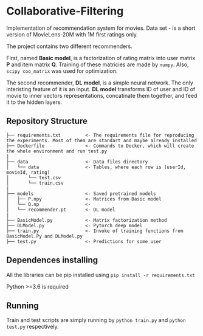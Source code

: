 # Collaborative-Filtering
Implementation of recommendation system for movies. Data set - is a short version of MovieLens-20M with 1M first ratings only.

The project contains two different recommenders. 

First, named **Basic model**, is a factorization of rating matrix into user matrix **P** and item matrix **Q**. 
Training of these matricies are made by `numpy`. Also, `scipy coo_matrix` was used for optimization.

The second recommender, **DL model**,  is a simple neural network. The only interisting feature of it is an input. **DL model** transforms ID of user and ID of movie to 
inner vectors representations, concatinate them together, and feed it to the hidden layers.

## Repository Structure

```
├── requirements.txt         <- The requirements file for reproducing the experiments. Most of them are standart and maybe already installed
├── Dockerfile               <- Commands to Docker, which will create the whole environment and run test.py 
|
├── data                     <- Data files directory
│   └── data                 <- Tables, where each row is (userId, movieId, rating)
│       └── test.csv         
│       └── train.csv     
|
├── models                   <- Saved pretrained models
│   ├── P.npy                <- Matrices from Basic model
│   └── Q.np                 <- 
│   └── recommender.pt       <- DL model
|
├── BasicModel.py            <- Matrix factorization method
├── DLModel.py               <- Pytorch deep model
├── train.py                 <- Invoke of training functions from BasicModel.Py and DLModel.py
├── test.py                  <- Predictions for some user 
```
## Dependences installing 
All the libraries can be pip installed using `pip install -r requirements.txt`

Python >=3.6 is required

## Running
Train and test scripts are simply running by `python train.py` and `python test.py` respectively.
